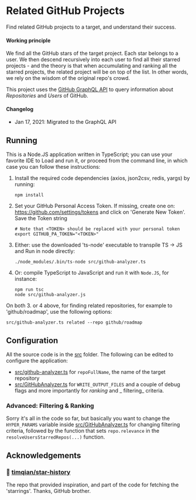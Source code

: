 # Related GitHub Projects

Find related GitHub projects to a target, and understand their success.

#### Working principle

We find all the GitHub stars of the target project. Each star belongs to a user. We then descend recursively into each user to find all
their starred projects - and the theory is that when accumulating and ranking all the starred projects, the related project will be on top
of the list. In other words, we rely on the wisdom of the original repo's crowd.

This project uses the [GitHub GraphQL API](https://docs.github.com/en/graphql) to query information about _Repositories_ and
_Users_ of GitHub.

#### Changelog
* Jan 17, 2021: Migrated to the GraphQL API

## Running

This is a Node.JS application written in TypeScript; you can use your favorite IDE to Load and run it, or proceed from the command line, in
which case you can follow these instructions:

1. Install the required code dependencies (axios, json2csv, redis, yargs) by running:
   ```shell
   npm install
   ```
1. Set your GitHub Personal Access Token. If missing, create one on: https://github.com/settings/tokens
   and click on 'Generate New Token'. Save the Token string
   ```shell
   # Note that <TOKEN> should be replaced with your personal token
   export GITHUB_PA_TOKEN="<TOKEN>"
   ```
1. Either: use the downloaded 'ts-node' executable to transpile TS -> JS and Run in node directly:
   ```shell
   ./node_modules/.bin/ts-node src/github-analyzer.ts
   ```
1. Or: compile TypeScript to JavaScript and run it with ```Node.JS```, for instance:
   ```shell
   npm run tsc
   node src/github-analyzer.js
   ```

On both 3. or 4 above, for finding related repositories, for example to 'github/roadmap', use the following options:

```shell
src/github-analyzer.ts related --repo github/roadmap
```

## Configuration

All the source code is in the [src](src) folder. The following can be edited to configure the application:

* [src/github-analyzer.ts](src/github-analyzer.ts) for  ```repoFullName```, the name of the target repository
* [src/GitHubAnalyzer.ts](src/GitHubAnalyzer.ts) for ```WRITE_OUTPUT_FILES``` and a couple of debug flags and more importantly for _ranking_
  and _
  filtering_ criteria.

### Advanced: Filtering & Ranking

Sorry it's all in the code so far, but basically you want to change the ```HYPER_PARAMS``` variable
inside [src/GitHubAnalyzer.ts](src/GitHubAnalyzer.ts) for changing filtering criteria, followed by the function that
sets ```repo.relevance``` in the ```resolveUsersStarredRepos(...)``` function.

## Acknowledgements

### 🚀 [timqian/star-history](https://github.com/timqian/star-history)

The repo that provided inspiration, and part of the code for fetching the 'starrings'. Thanks, GitHub brother.
